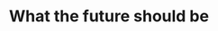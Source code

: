 ---
pid: rs23
title: What the future should be
location_transcription: Rittenhouse Square
coordinates: "[-75.171974648131, 39.949267953757]"
zipcode: 
gen_neighborhood: 
neighborhood: 
outside_phl: 
age: '11'
age_range: 6-13
instagram: 
image_file_name: rs_23.jpg
proposal_transcription: |-
  Save the Future Through saving the Environment
  [recycling symbols]
topic: Environment,Sustainability
topic_summary: 0, 0
type: Arch,Other No Form
keywords_other: 
credit: Tristan M. Davolos-Guillen
image_labels: 
twitter: 
facebook: 
permalink: "/monuments/rs23/"
layout: item-page
---